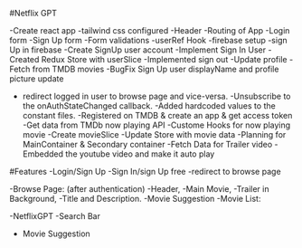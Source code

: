 #Netflix GPT

-Create react app
-tailwind css configured
-Header
-Routing of App
-Login form
-Sign Up form
-Form validations
-userRef Hook
-firebase setup
-sign Up in firebase
-Create SignUp user account
-Implement Sign In User
-Created Redux Store with userSlice
-Implemented sign out
-Update profile
-Fetch from TMDB movies
-BugFix Sign Up user displayName  and profile picture update
- redirect logged in user to browse page and vice-versa.
-Unsubscribe to the onAuthStateChanged callback.
-Added hardcoded values to the constant files.
-Registered on TMDB & create an app & get access token
-Get data from TMDb now playing API
-Custome Hooks for now playing movie
-Create movieSlice
-Update Store with movie data
-Planning for MainContainer & Secondary container
-Fetch Data for Trailer video
-Embedded the youtube video and make it auto play


#Features
-Login/Sign Up
  -Sign In/sign Up free
  -redirect to browse page
  
-Browse Page: (after authentication)
  -Header,
  -Main Movie,
     -Trailer in Background,
     -Title and Description.
     -Movie Suggestion
       -Movie List:

-NetflixGPT
  -Search Bar
  - Movie Suggestion
